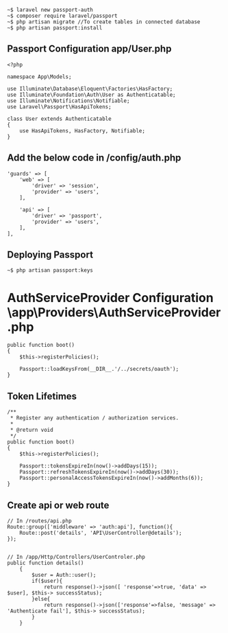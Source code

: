 ```
~$ laravel new passport-auth
~$ composer require laravel/passport
~$ php artisan migrate //To create tables in connected database
~$ php artisan passport:install
```

## Passport Configuration app/User.php

```
<?php

namespace App\Models;

use Illuminate\Database\Eloquent\Factories\HasFactory;
use Illuminate\Foundation\Auth\User as Authenticatable;
use Illuminate\Notifications\Notifiable;
use Laravel\Passport\HasApiTokens;

class User extends Authenticatable
{
    use HasApiTokens, HasFactory, Notifiable;
}
```

## Add the below code in /config/auth.php

```
'guards' => [
    'web' => [
        'driver' => 'session',
        'provider' => 'users',
    ],

    'api' => [
        'driver' => 'passport',
        'provider' => 'users',
    ],
],
```

## Deploying Passport

```
~$ php artisan passport:keys
```

# AuthServiceProvider Configuration \app\Providers\AuthServiceProvider.php

```
public function boot()
{
    $this->registerPolicies();

    Passport::loadKeysFrom(__DIR__.'/../secrets/oauth');
}
```

## Token Lifetimes

```
/**
 * Register any authentication / authorization services.
 *
 * @return void
 */
public function boot()
{
    $this->registerPolicies();

    Passport::tokensExpireIn(now()->addDays(15));
    Passport::refreshTokensExpireIn(now()->addDays(30));
    Passport::personalAccessTokensExpireIn(now()->addMonths(6));
}
```

## Create api or web route

```
// In /routes/api.php
Route::group(['middleware' => 'auth:api'], function(){
    Route::post('details', 'API\UserController@details');
});


// In /app/Http/Controllers/UserControler.php
public function details()
    {
        $user = Auth::user();
        if($user){
            return response()->json([ 'response'=>true, 'data' => $user], $this-> successStatus);
        }else{
            return response()->json(['response'=>false, 'message' => 'Authenticate fail'], $this-> successStatus);
        }
    }
```
